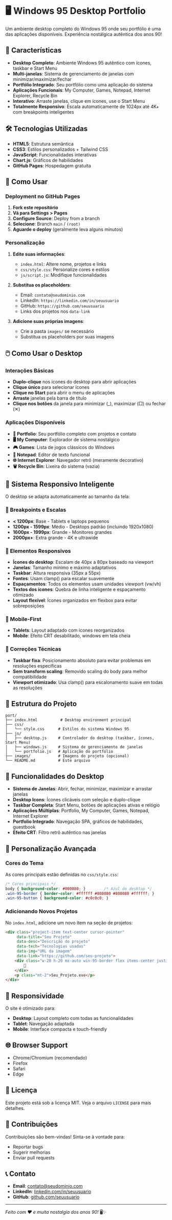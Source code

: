 # 🖥️ Windows 95 Desktop Portfolio

Um ambiente desktop completo do Windows 95 onde seu portfólio é uma das aplicações disponíveis. Experiência nostálgica autêntica dos anos 90!

## 🎨 Características

- **Desktop Completo**: Ambiente Windows 95 autêntico com ícones, taskbar e Start Menu
- **Multi-janelas**: Sistema de gerenciamento de janelas com minimizar/maximizar/fechar
- **Portfólio Integrado**: Seu portfólio como uma aplicação do sistema
- **Aplicações Funcionais**: My Computer, Games, Notepad, Internet Explorer, Recycle Bin
- **Interativo**: Arraste janelas, clique em ícones, use o Start Menu
- **Totalmente Responsivo**: Escala automaticamente de 1024px até 4K+ com breakpoints inteligentes

## 🛠️ Tecnologias Utilizadas

- **HTML5**: Estrutura semântica
- **CSS3**: Estilos personalizados + Tailwind CSS
- **JavaScript**: Funcionalidades interativas
- **Chart.js**: Gráficos de habilidades
- **GitHub Pages**: Hospedagem gratuita

## 🚀 Como Usar

### Deployment no GitHub Pages

1. **Fork este repositório**
2. **Vá para Settings > Pages**
3. **Configure Source**: Deploy from a branch
4. **Selecione**: Branch `main` / `(root)`
5. **Aguarde o deploy** (geralmente leva alguns minutos)

### Personalização

1. **Edite suas informações**:
   - `index.html`: Altere nome, projetos e links
   - `css/style.css`: Personalize cores e estilos
   - `js/script.js`: Modifique funcionalidades

2. **Substitua os placeholders**:
   - Email: `contato@seudominio.com`
   - LinkedIn: `https://linkedin.com/in/seuusuario`
   - GitHub: `https://github.com/seuusuario`
   - Links dos projetos nos `data-link`

3. **Adicione suas próprias imagens**:
   - Crie a pasta `images/` se necessário
   - Substitua os placeholders por suas imagens

## 🖱️ Como Usar o Desktop

### Interações Básicas
- **Duplo-clique** nos ícones do desktop para abrir aplicações
- **Clique único** para selecionar ícones
- **Clique no Start** para abrir o menu de aplicações
- **Arraste** janelas pela barra de título
- **Clique nos botões** da janela para minimizar (_), maximizar (□) ou fechar (✕)

### Aplicações Disponíveis
- **📁 Portfolio**: Seu portfólio completo com projetos e contato
- **🖥️ My Computer**: Explorador de sistema nostálgico
- **🎮 Games**: Lista de jogos clássicos do Windows
- **📝 Notepad**: Editor de texto funcional
- **🌐 Internet Explorer**: Navegador retrô (meramente decorativo)
- **🗑️ Recycle Bin**: Lixeira do sistema (vazia)

## 📐 Sistema Responsivo Inteligente

O desktop se adapta automaticamente ao tamanho da tela:

### 📏 Breakpoints e Escalas
- **< 1200px**: Base - Tablets e laptops pequenos
- **1200px - 1599px**: Médio - Desktops padrão (incluindo 1920x1080)
- **1600px - 1999px**: Grande - Monitores grandes
- **2000px+**: Extra grande - 4K e ultrawide

### 🎯 Elementos Responsivos
- **Ícones do desktop**: Escalam de 40px a 80px baseado na viewport
- **Janelas**: Tamanho mínimo e máximo adaptativos
- **Taskbar**: Altura responsiva (35px a 55px)
- **Fontes**: Usam clamp() para escalar suavemente
- **Espaçamentos**: Todos os elementos usam unidades viewport (vw/vh)
- **Textos dos ícones**: Quebra de linha inteligente e espaçamento otimizado
- **Layout flexível**: Ícones organizados em flexbox para evitar sobreposições

### 📱 Mobile-First
- **Tablets**: Layout adaptado com ícones reorganizados
- **Mobile**: Efeito CRT desabilitado, windows em tela cheia

### 🔧 Correções Técnicas
- **Taskbar fixa**: Posicionamento absoluto para evitar problemas em resoluções específicas
- **Sem transform scaling**: Removido scaling do body para melhor compatibilidade
- **Viewport otimizado**: Usa clamp() para escalonamento suave em todas as resoluções

## 📁 Estrutura do Projeto

```
port/
├── index.html          # Desktop environment principal
├── css/
│   └── style.css      # Estilos do sistema Windows 95
├── js/
│   ├── desktop.js     # Controlador do desktop (taskbar, ícones, Start Menu)
│   ├── windows.js     # Sistema de gerenciamento de janelas
│   └── portfolio.js   # Aplicação do portfólio
├── images/            # Imagens do projeto (opcional)
└── README.md          # Este arquivo
```

## 🎯 Funcionalidades do Desktop

- **Sistema de Janelas**: Abrir, fechar, minimizar, maximizar e arrastar janelas
- **Desktop Icons**: Ícones clicáveis com seleção e duplo-clique
- **Taskbar Completa**: Start Menu, botões de aplicações ativas e relógio
- **Aplicações Múltiplas**: Portfolio, My Computer, Games, Notepad, Internet Explorer
- **Portfolio Integrado**: Navegação SPA, gráficos de habilidades, guestbook
- **Efeito CRT**: Filtro retrô autêntico nas janelas

## 🔧 Personalização Avançada

### Cores do Tema

As cores principais estão definidas no `css/style.css`:

```css
/* Cores principais */
body { background-color: #000080; }        /* Azul do desktop */
.win-95-border { border-color: #ffffff #808080 #808080 #ffffff; }
.win-95-button { background-color: #c0c0c0; }
```

### Adicionando Novos Projetos

No `index.html`, adicione um novo item na seção de projetos:

```html
<div class="project-item text-center cursor-pointer" 
     data-title="Seu Projeto" 
     data-desc="Descrição do projeto" 
     data-tech="Tecnologias usadas" 
     data-img="URL da imagem"
     data-link="https://github.com/seu-projeto">
    <div class="w-20 h-20 mx-auto win-95-border flex items-center justify-center bg-green-600 text-white font-bold">
        🚀
    </div>
    <p class="mt-2">Seu_Projeto.exe</p>
</div>
```

## 📱 Responsividade

O site é otimizado para:
- **Desktop**: Layout completo com todas as funcionalidades
- **Tablet**: Navegação adaptada
- **Mobile**: Interface compacta e touch-friendly

## 🌐 Browser Support

- Chrome/Chromium (recomendado)
- Firefox
- Safari
- Edge

## 📜 Licença

Este projeto está sob a licença MIT. Veja o arquivo `LICENSE` para mais detalhes.

## 🤝 Contribuições

Contribuições são bem-vindas! Sinta-se à vontade para:
- Reportar bugs
- Sugerir melhorias
- Enviar pull requests

## 📞 Contato

- **Email**: contato@seudominio.com
- **LinkedIn**: [linkedin.com/in/seuusuario](https://linkedin.com/in/seuusuario)
- **GitHub**: [github.com/seuusuario](https://github.com/seuusuario)

---

*Feito com ❤️ e muita nostalgia dos anos 90!* 🖥️✨ 